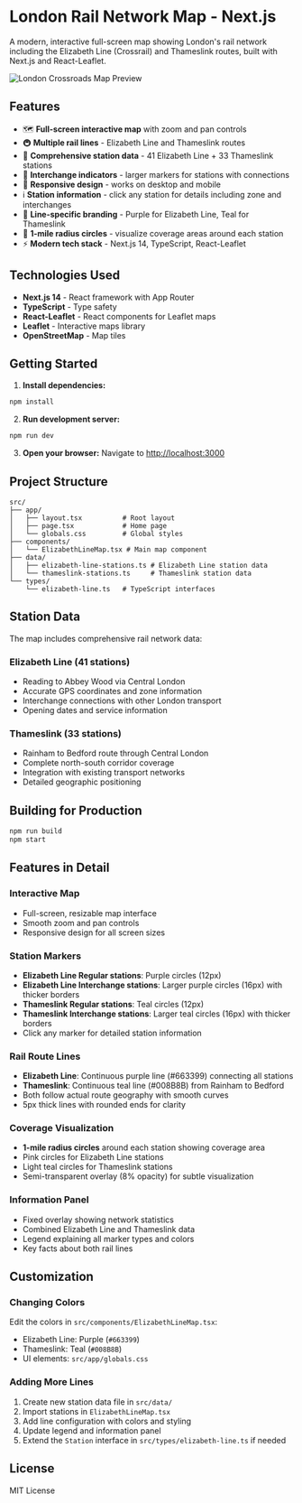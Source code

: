# London Rail Network Map - Next.js

A modern, interactive full-screen map showing London's rail network including the Elizabeth Line (Crossrail) and Thameslink routes, built with Next.js and React-Leaflet.

![London Crossroads Map Preview](london-crossroads.png)

## Features

- 🗺️ **Full-screen interactive map** with zoom and pan controls
- 🚇 **Multiple rail lines** - Elizabeth Line and Thameslink routes
- 📍 **Comprehensive station data** - 41 Elizabeth Line + 33 Thameslink stations
- 🔄 **Interchange indicators** - larger markers for stations with connections
- 📱 **Responsive design** - works on desktop and mobile
- ℹ️ **Station information** - click any station for details including zone and interchanges
- 🎨 **Line-specific branding** - Purple for Elizabeth Line, Teal for Thameslink
- 📏 **1-mile radius circles** - visualize coverage areas around each station
- ⚡ **Modern tech stack** - Next.js 14, TypeScript, React-Leaflet

## Technologies Used

- **Next.js 14** - React framework with App Router
- **TypeScript** - Type safety
- **React-Leaflet** - React components for Leaflet maps
- **Leaflet** - Interactive maps library
- **OpenStreetMap** - Map tiles

## Getting Started

1. **Install dependencies:**

```bash
npm install
```

2. **Run development server:**

```bash
npm run dev
```

3. **Open your browser:**
   Navigate to [http://localhost:3000](http://localhost:3000)

## Project Structure

```
src/
├── app/
│   ├── layout.tsx          # Root layout
│   ├── page.tsx            # Home page
│   └── globals.css         # Global styles
├── components/
│   └── ElizabethLineMap.tsx # Main map component
├── data/
│   ├── elizabeth-line-stations.ts # Elizabeth Line station data
│   └── thameslink-stations.ts     # Thameslink station data
└── types/
    └── elizabeth-line.ts   # TypeScript interfaces
```

## Station Data

The map includes comprehensive rail network data:

### Elizabeth Line (41 stations)

- Reading to Abbey Wood via Central London
- Accurate GPS coordinates and zone information
- Interchange connections with other London transport
- Opening dates and service information

### Thameslink (33 stations)

- Rainham to Bedford route through Central London
- Complete north-south corridor coverage
- Integration with existing transport networks
- Detailed geographic positioning

## Building for Production

```bash
npm run build
npm start
```

## Features in Detail

### Interactive Map

- Full-screen, resizable map interface
- Smooth zoom and pan controls
- Responsive design for all screen sizes

### Station Markers

- **Elizabeth Line Regular stations**: Purple circles (12px)
- **Elizabeth Line Interchange stations**: Larger purple circles (16px) with thicker borders
- **Thameslink Regular stations**: Teal circles (12px)
- **Thameslink Interchange stations**: Larger teal circles (16px) with thicker borders
- Click any marker for detailed station information

### Rail Route Lines

- **Elizabeth Line**: Continuous purple line (#663399) connecting all stations
- **Thameslink**: Continuous teal line (#008B8B) from Rainham to Bedford
- Both follow actual route geography with smooth curves
- 5px thick lines with rounded ends for clarity

### Coverage Visualization

- **1-mile radius circles** around each station showing coverage area
- Pink circles for Elizabeth Line stations
- Light teal circles for Thameslink stations
- Semi-transparent overlay (8% opacity) for subtle visualization

### Information Panel

- Fixed overlay showing network statistics
- Combined Elizabeth Line and Thameslink data
- Legend explaining all marker types and colors
- Key facts about both rail lines

## Customization

### Changing Colors

Edit the colors in `src/components/ElizabethLineMap.tsx`:

- Elizabeth Line: Purple (`#663399`)
- Thameslink: Teal (`#008B8B`)
- UI elements: `src/app/globals.css`

### Adding More Lines

1. Create new station data file in `src/data/`
2. Import stations in `ElizabethLineMap.tsx`
3. Add line configuration with colors and styling
4. Update legend and information panel
5. Extend the `Station` interface in `src/types/elizabeth-line.ts` if needed

## License

MIT License
